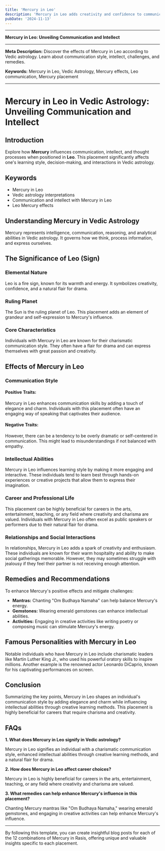 ```yaml
---
title: 'Mercury in Leo'
description: 'Mercury in Leo adds creativity and confidence to communication. Individuals are expressive, persuasive, and enjoy sharing ideas with flair and dramatic effect , in Vedic Astrology.'
pubDate: '2024-11-13'
---
```


---

**Mercury in Leo: Unveiling Communication and Intellect**

---

**Meta Description:** Discover the effects of Mercury in Leo according to Vedic astrology. Learn about communication style, intellect, challenges, and remedies.

**Keywords:** Mercury in Leo, Vedic Astrology, Mercury effects, Leo communication, Mercury placement

---

# Mercury in Leo in Vedic Astrology: Unveiling Communication and Intellect

## Introduction

Explore how **Mercury** influences communication, intellect, and thought processes when positioned in **Leo**. This placement significantly affects one's learning style, decision-making, and interactions in Vedic astrology.

## Keywords

- Mercury in Leo
- Vedic astrology interpretations
- Communication and intellect with Mercury in Leo
- Leo Mercury effects

## Understanding Mercury in Vedic Astrology

Mercury represents intelligence, communication, reasoning, and analytical abilities in Vedic astrology. It governs how we think, process information, and express ourselves.

## The Significance of Leo (Sign)

### Elemental Nature
Leo is a fire sign, known for its warmth and energy. It symbolizes creativity, confidence, and a natural flair for drama.

### Ruling Planet
The Sun is the ruling planet of Leo. This placement adds an element of grandeur and self-expression to Mercury's influence.

### Core Characteristics
Individuals with Mercury in Leo are known for their charismatic communication style. They often have a flair for drama and can express themselves with great passion and creativity.

## Effects of Mercury in Leo

### Communication Style

#### Positive Traits:
Mercury in Leo enhances communication skills by adding a touch of elegance and charm. Individuals with this placement often have an engaging way of speaking that captivates their audience.

#### Negative Traits:
However, there can be a tendency to be overly dramatic or self-centered in communication. This might lead to misunderstandings if not balanced with empathy.

### Intellectual Abilities

Mercury in Leo influences learning style by making it more engaging and interactive. These individuals tend to learn best through hands-on experiences or creative projects that allow them to express their imagination.

### Career and Professional Life

This placement can be highly beneficial for careers in the arts, entertainment, teaching, or any field where creativity and charisma are valued. Individuals with Mercury in Leo often excel as public speakers or performers due to their natural flair for drama.

### Relationships and Social Interactions

In relationships, Mercury in Leo adds a spark of creativity and enthusiasm. These individuals are known for their warm hospitality and ability to make social gatherings memorable. However, they may sometimes struggle with jealousy if they feel their partner is not receiving enough attention.

## Remedies and Recommendations

To enhance Mercury's positive effects and mitigate challenges:

- **Mantras:** Chanting "Om Budhaya Namaha" can help balance Mercury's energy.
- **Gemstones:** Wearing emerald gemstones can enhance intellectual abilities.
- **Activities:** Engaging in creative activities like writing poetry or composing music can stimulate Mercury's energy.

## Famous Personalities with Mercury in Leo

Notable individuals who have Mercury in Leo include charismatic leaders like Martin Luther King Jr., who used his powerful oratory skills to inspire millions. Another example is the renowned actor Leonardo DiCaprio, known for his captivating performances on screen.

## Conclusion

Summarizing the key points, Mercury in Leo shapes an individual's communication style by adding elegance and charm while influencing intellectual abilities through creative learning methods. This placement is highly beneficial for careers that require charisma and creativity.

## FAQs

**1. What does Mercury in Leo signify in Vedic astrology?**

Mercury in Leo signifies an individual with a charismatic communication style, enhanced intellectual abilities through creative learning methods, and a natural flair for drama.

**2. How does Mercury in Leo affect career choices?**

Mercury in Leo is highly beneficial for careers in the arts, entertainment, teaching, or any field where creativity and charisma are valued.

**3. What remedies can help enhance Mercury's influence in this placement?**

Chanting Mercury mantras like "Om Budhaya Namaha," wearing emerald gemstones, and engaging in creative activities can help enhance Mercury's influence.

---

By following this template, you can create insightful blog posts for each of the 12 combinations of Mercury in Rasis, offering unique and valuable insights specific to each placement.